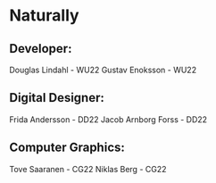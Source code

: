 # Naturally

## Developer:
Douglas Lindahl - WU22
Gustav Enoksson - WU22

## Digital Designer:
Frida Andersson - DD22
Jacob Arnborg Forss - DD22

## Computer Graphics: 
Tove Saaranen - CG22
Niklas Berg - CG22